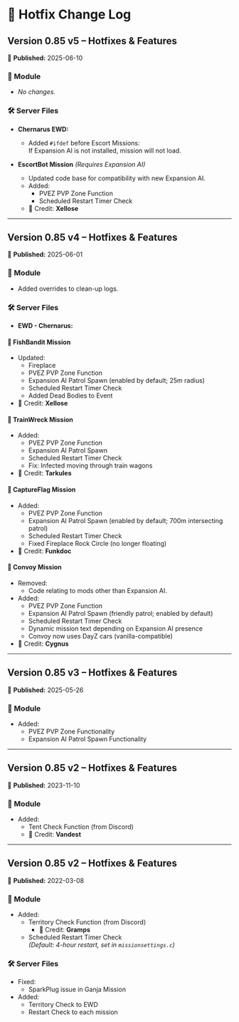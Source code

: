 # 🚀 Hotfix Change Log

## Version 0.85 v5 – Hotfixes & Features  
📅 **Published:** 2025-06-10  

### 🧩 Module  
- *No changes.*

### 🛠 Server Files  
- **Chernarus EWD:**
  - Added `#ifdef` before Escort Missions:  
    If Expansion AI is not installed, mission will not load.

- **EscortBot Mission** *(Requires Expansion AI)*  
  - Updated code base for compatibility with new Expansion AI.
  - Added:
    - PVEZ PVP Zone Function
    - Scheduled Restart Timer Check  
  - 👤 Credit: **Xellose**

---

## Version 0.85 v4 – Hotfixes & Features  
📅 **Published:** 2025-06-01  

### 🧩 Module  
- Added overrides to clean-up logs.

### 🛠 Server Files  
- **EWD - Chernarus:**

#### 🎣 FishBandit Mission  
- Updated:
  - Fireplace
  - PVEZ PVP Zone Function
  - Expansion AI Patrol Spawn (enabled by default; 25m radius)
  - Scheduled Restart Timer Check
  - Added Dead Bodies to Event  
- 👤 Credit: **Xellose**

#### 🚂 TrainWreck Mission  
- Added:
  - PVEZ PVP Zone Function
  - Expansion AI Patrol Spawn
  - Scheduled Restart Timer Check
  - Fix: Infected moving through train wagons  
- 👤 Credit: **Tarkules**

#### 🚩 CaptureFlag Mission  
- Added:
  - PVEZ PVP Zone Function
  - Expansion AI Patrol Spawn (enabled by default; 700m intersecting patrol)
  - Scheduled Restart Timer Check
  - Fixed Fireplace Rock Circle (no longer floating)  
- 👤 Credit: **Funkdoc**

#### 🚚 Convoy Mission  
- Removed:
  - Code relating to mods other than Expansion AI.
- Added:
  - PVEZ PVP Zone Function
  - Expansion AI Patrol Spawn (friendly patrol; enabled by default)
  - Scheduled Restart Timer Check
  - Dynamic mission text depending on Expansion AI presence
  - Convoy now uses DayZ cars (vanilla-compatible)  
- 👤 Credit: **Cygnus**

---

## Version 0.85 v3 – Hotfixes & Features  
📅 **Published:** 2025-05-26  

### 🧩 Module  
- Added:
  - PVEZ PVP Zone Functionality
  - Expansion AI Patrol Spawn Functionality

---

## Version 0.85 v2 – Hotfixes & Features  
📅 **Published:** 2023-11-10  

### 🧩 Module  
- Added:
  - Tent Check Function (from Discord)  
  - 👤 Credit: **Vandest**

---

## Version 0.85 v2 – Hotfixes & Features  
📅 **Published:** 2022-03-08  

### 🧩 Module  
- Added:
  - Territory Check Function (from Discord)  
    - 👤 Credit: **Gramps**
  - Scheduled Restart Timer Check  
    *(Default: 4-hour restart, set in `missionsettings.c`)*

### 🛠 Server Files  
- Fixed:
  - SparkPlug issue in Ganja Mission
- Added:
  - Territory Check to EWD
  - Restart Check to each mission
